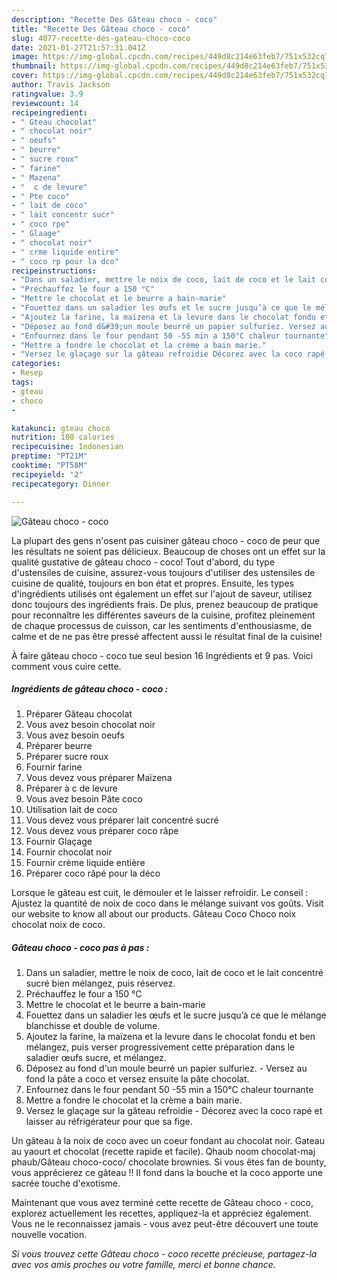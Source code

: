 ```yaml
---
description: "Recette Des Gâteau choco - coco"
title: "Recette Des Gâteau choco - coco"
slug: 4077-recette-des-gateau-choco-coco
date: 2021-01-27T21:57:31.041Z
image: https://img-global.cpcdn.com/recipes/449d8c214e63feb7/751x532cq70/gateau-choco-coco-photo-principale-de-la-recette.jpg
thumbnail: https://img-global.cpcdn.com/recipes/449d8c214e63feb7/751x532cq70/gateau-choco-coco-photo-principale-de-la-recette.jpg
cover: https://img-global.cpcdn.com/recipes/449d8c214e63feb7/751x532cq70/gateau-choco-coco-photo-principale-de-la-recette.jpg
author: Travis Jackson
ratingvalue: 3.9
reviewcount: 14
recipeingredient:
- " Gteau chocolat"
- " chocolat noir"
- " oeufs"
- " beurre"
- " sucre roux"
- " farine"
- " Mazena"
- "  c de levure"
- " Pte coco"
- " lait de coco"
- " lait concentr sucr"
- " coco rpe"
- " Glaage"
- " chocolat noir"
- " crme liquide entire"
- " coco rp pour la dco"
recipeinstructions:
- "Dans un saladier, mettre le noix de coco, lait de coco et le lait concentré sucré bien mélangez, puis réservez."
- "Préchauffez le four a 150 °C"
- "Mettre le chocolat et le beurre a bain-marie"
- "Fouettez dans un saladier les œufs et le sucre jusqu’à ce que le mélange blanchisse et double de volume."
- "Ajoutez la farine, la maïzena et la levure dans le chocolat fondu et ben mélangez, puis verser progressivement cette préparation dans le saladier œufs sucre, et mélangez."
- "Déposez au fond d&#39;un moule beurré un papier sulfuriez. Versez au fond la pâte a coco et versez ensuite la pâte chocolat."
- "Enfournez dans le four pendant 50 -55 min a 150°C chaleur tournante"
- "Mettre a fondre le chocolat et la crème a bain marie."
- "Versez le glaçage sur la gâteau refroidie Décorez avec la coco rapé et laisser au réfrigérateur pour que sa fige."
categories:
- Resep
tags:
- gteau
- choco
- 

katakunci: gteau choco  
nutrition: 108 calories
recipecuisine: Indonesian
preptime: "PT21M"
cooktime: "PT58M"
recipeyield: "2"
recipecategory: Dinner

---
```



![Gâteau choco - coco](https://img-global.cpcdn.com/recipes/449d8c214e63feb7/751x532cq70/gateau-choco-coco-photo-principale-de-la-recette.jpg)

La plupart des gens n'osent pas cuisiner gâteau choco - coco de peur que les résultats ne soient pas délicieux. Beaucoup de choses ont un effet sur la qualité gustative de gâteau choco - coco! Tout d'abord, du type d'ustensiles de cuisine, assurez-vous toujours d'utiliser des ustensiles de cuisine de qualité, toujours en bon état et propres. Ensuite, les types d'ingrédients utilisés ont également un effet sur l'ajout de saveur, utilisez donc toujours des ingrédients frais. De plus, prenez beaucoup de pratique pour reconnaître les différentes saveurs de la cuisine, profitez pleinement de chaque processus de cuisson, car les sentiments d'enthousiasme, de calme et de ne pas être pressé affectent aussi le résultat final de la cuisine!

<!--inarticleads1-->

À faire gâteau choco - coco tue seul besion 16 Ingrédients et 9 pas. Voici comment vous cuire cette.

##### Ingrédients de gâteau choco - coco :

1. Préparer  Gâteau chocolat
1. Vous avez besoin  chocolat noir
1. Vous avez besoin  oeufs
1. Préparer  beurre
1. Préparer  sucre roux
1. Fournir  farine
1. Vous devez vous préparer  Maïzena
1. Préparer  à c de levure
1. Vous avez besoin  Pâte coco
1. Utilisation  lait de coco
1. Vous devez vous préparer  lait concentré sucré
1. Vous devez vous préparer  coco râpe
1. Fournir  Glaçage
1. Fournir  chocolat noir
1. Fournir  crème liquide entière
1. Préparer  coco râpé pour la déco


Lorsque le gâteau est cuit, le démouler et le laisser refroidir. Le conseil : Ajustez la quantité de noix de coco dans le mélange suivant vos goûts. Visit our website to know all about our products. Gâteau Coco Choco noix chocolat noix de coco. 

<!--inarticleads2-->

##### Gâteau choco - coco pas à pas :

1. Dans un saladier, mettre le noix de coco, lait de coco et le lait concentré sucré bien mélangez, puis réservez.
1. Préchauffez le four a 150 °C
1. Mettre le chocolat et le beurre a bain-marie
1. Fouettez dans un saladier les œufs et le sucre jusqu’à ce que le mélange blanchisse et double de volume.
1. Ajoutez la farine, la maïzena et la levure dans le chocolat fondu et ben mélangez, puis verser progressivement cette préparation dans le saladier œufs sucre, et mélangez.
1. Déposez au fond d&#39;un moule beurré un papier sulfuriez. - Versez au fond la pâte a coco et versez ensuite la pâte chocolat.
1. Enfournez dans le four pendant 50 -55 min a 150°C chaleur tournante
1. Mettre a fondre le chocolat et la crème a bain marie.
1. Versez le glaçage sur la gâteau refroidie - Décorez avec la coco rapé et laisser au réfrigérateur pour que sa fige.


Un gâteau à la noix de coco avec un coeur fondant au chocolat noir. Gateau au yaourt et chocolat (recette rapide et facile). Qhaub noom chocolat-maj phaub/Gâteau choco-coco/ chocolate brownies. Si vous êtes fan de bounty, vous apprécierez ce gâteau !! Il fond dans la bouche et la coco apporte une sacrée touche d&#39;exotisme. 

<!--inarticleads1-->

<p>
Maintenant que vous avez terminé cette recette de Gâteau choco - coco, explorez actuellement les recettes, appliquez-la et appréciez également. Vous ne le reconnaissez jamais - vous avez peut-être découvert une toute nouvelle vocation.
</p>

<p>
<i>Si vous trouvez cette Gâteau choco - coco recette précieuse, partagez-la avec vos amis proches ou votre famille, merci et bonne chance.</i>
</p>
